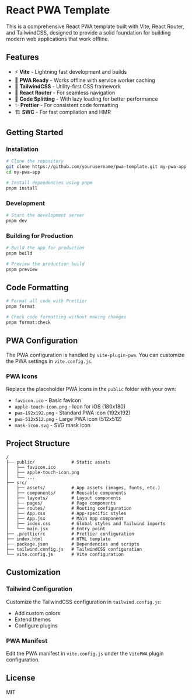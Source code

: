 # React PWA Template

This is a comprehensive React PWA template built with Vite, React Router, and TailwindCSS, designed to provide a solid foundation for building modern web applications that work offline.

## Features

- ⚡️ **Vite** - Lightning fast development and builds
- 📱 **PWA Ready** - Works offline with service worker caching
- 🎨 **TailwindCSS** - Utility-first CSS framework
- 🧭 **React Router** - For seamless navigation
- 🔄 **Code Splitting** - With lazy loading for better performance
- ✨ **Prettier** - For consistent code formatting
- 🏗️ **SWC** - For fast compilation and HMR

## Getting Started

### Installation

```bash
# Clone the repository
git clone https://github.com/yourusername/pwa-template.git my-pwa-app
cd my-pwa-app

# Install dependencies using pnpm
pnpm install
```

### Development

```bash
# Start the development server
pnpm dev
```

### Building for Production

```bash
# Build the app for production
pnpm build

# Preview the production build
pnpm preview
```

## Code Formatting

```bash
# Format all code with Prettier
pnpm format

# Check code formatting without making changes
pnpm format:check
```

## PWA Configuration

The PWA configuration is handled by `vite-plugin-pwa`. You can customize the PWA settings in `vite.config.js`.

### PWA Icons

Replace the placeholder PWA icons in the `public` folder with your own:

- `favicon.ico` - Basic favicon
- `apple-touch-icon.png` - Icon for iOS (180x180)
- `pwa-192x192.png` - Standard PWA icon (192x192)
- `pwa-512x512.png` - Large PWA icon (512x512)
- `mask-icon.svg` - SVG mask icon

## Project Structure

```
/
├── public/              # Static assets
│   ├── favicon.ico
│   ├── apple-touch-icon.png
│   └── ...
├── src/
│   ├── assets/          # App assets (images, fonts, etc.)
│   ├── components/      # Reusable components
│   ├── layouts/         # Layout components
│   ├── pages/           # Page components
│   ├── routes/          # Routing configuration
│   ├── App.css          # App-specific styles
│   ├── App.jsx          # Main App component
│   ├── index.css        # Global styles and Tailwind imports
│   └── main.jsx         # Entry point
├── .prettierrc          # Prettier configuration
├── index.html           # HTML template
├── package.json         # Dependencies and scripts
├── tailwind.config.js   # TailwindCSS configuration
└── vite.config.js       # Vite configuration
```

## Customization

### Tailwind Configuration

Customize the TailwindCSS configuration in `tailwind.config.js`:

- Add custom colors
- Extend themes
- Configure plugins

### PWA Manifest

Edit the PWA manifest in `vite.config.js` under the `VitePWA` plugin configuration.

## License

MIT
